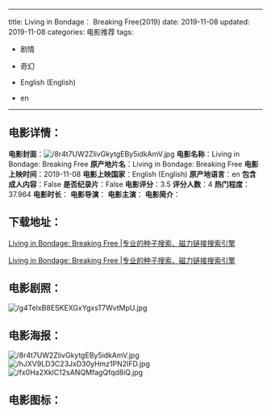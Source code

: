 
---
title: Living in Bondage︰ Breaking Free(2019)
date: 2019-11-08
updated: 2019-11-08
categories: 电影推荐
tags:
- 剧情
- 奇幻

- English (English)
- en
---


> 

## **电影详情**：

**电影封面**：<img src="https://image.tmdb.org/t/p/w200/8r4t7UW2ZlivGkytgEBy5idkAmV.jpg" alt="/8r4t7UW2ZlivGkytgEBy5idkAmV.jpg" title="/8r4t7UW2ZlivGkytgEBy5idkAmV.jpg">
**电影名称**：Living in Bondage: Breaking Free
**原产地片名**：Living in Bondage: Breaking Free
**电影上映时间**：2019-11-08
**电影上映国家**：English (English)
**原产地语言**：en
**包含成人内容**：False
**是否纪录片**：False
**电影评分**：3.5
**评分人数**：4
**热门程度**：37.964
**电影时长**：
**电影导演**：
**电影主演**：
**电影简介**：

## **下载地址**：
[Living in Bondage: Breaking Free |专业的种子搜索、磁力链接搜索引擎](https://movie.amd794.com:2083/?search=Living%20in%20Bondage%3A%20Breaking%20Free&ordering=&mode=match_phrase&page_size=10&page=1)

[Living in Bondage: Breaking Free |专业的种子搜索、磁力链接搜索引擎](https://movie.amd794.com:2083/?search=Living%20in%20Bondage%3A%20Breaking%20Free&ordering=&mode=match_phrase&page_size=10&page=1)
 

## **电影剧照**：
<img src="https://image.tmdb.org/t/p/original/g4TelxB8ESKEXGxYgxsT7WvtMpU.jpg" alt="/g4TelxB8ESKEXGxYgxsT7WvtMpU.jpg" title="/g4TelxB8ESKEXGxYgxsT7WvtMpU.jpg">

## **电影海报**：
<img src="https://image.tmdb.org/t/p/original/8r4t7UW2ZlivGkytgEBy5idkAmV.jpg" alt="/8r4t7UW2ZlivGkytgEBy5idkAmV.jpg" title="/8r4t7UW2ZlivGkytgEBy5idkAmV.jpg"><img src="https://image.tmdb.org/t/p/original/hJXV9LD3C23JxD30yHmz1PN2IFD.jpg" alt="/hJXV9LD3C23JxD30yHmz1PN2IFD.jpg" title="/hJXV9LD3C23JxD30yHmz1PN2IFD.jpg"><img src="https://image.tmdb.org/t/p/original/fx0Ha2XklC12sANQMfagQfqd8iQ.jpg" alt="/fx0Ha2XklC12sANQMfagQfqd8iQ.jpg" title="/fx0Ha2XklC12sANQMfagQfqd8iQ.jpg">

## **电影图标**：

